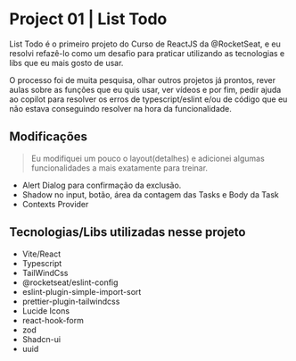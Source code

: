 # Project 01 | List Todo

List Todo é o primeiro projeto do Curso de ReactJS da @RocketSeat, e eu resolvi refazê-lo como um desafio para praticar utilizando as tecnologias e libs que eu mais gosto de usar.

O processo foi de muita pesquisa, olhar outros projetos já prontos, rever aulas sobre as funções que eu quis usar, ver vídeos e por fim, pedir ajuda ao copilot para resolver os erros de typescript/eslint e/ou de código que eu não estava conseguindo resolver na hora da funcionalidade.

## Modificações
> Eu modifiquei um pouco o layout(detalhes) e adicionei algumas funcionalidades a mais exatamente para treinar.

- Alert Dialog para confirmação da exclusão.
- Shadow no input, botão, área da contagem das Tasks e Body da Task
- Contexts Provider


## Tecnologias/Libs utilizadas nesse projeto

- Vite/React
- Typescript
- TailWindCss
- @rocketseat/eslint-config
- eslint-plugin-simple-import-sort
- prettier-plugin-tailwindcss
- Lucide Icons
- react-hook-form
- zod
- Shadcn-ui
- uuid
